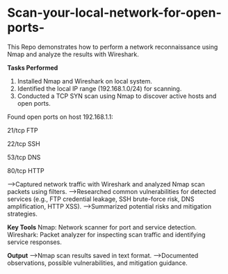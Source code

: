 # Scan-your-local-network-for-open-ports-
This Repo demonstrates how to perform a network reconnaissance using Nmap and analyze the results with Wireshark.

**Tasks Performed**
1. Installed Nmap and Wireshark on local system.
2. Identified the local IP range (192.168.1.0/24) for scanning.
3. Conducted a TCP SYN scan using Nmap to discover active hosts and open ports.

Found open ports on host 192.168.1.1:

21/tcp FTP

22/tcp SSH

53/tcp DNS

80/tcp HTTP

-->Captured network traffic with Wireshark and analyzed Nmap scan packets using filters.
-->Researched common vulnerabilities for detected services (e.g., FTP credential leakage, SSH brute-force risk, DNS amplification, HTTP XSS).
-->Summarized potential risks and mitigation strategies.

**Key Tools**
Nmap: Network scanner for port and service detection.
Wireshark: Packet analyzer for inspecting scan traffic and identifying service responses.

**Output**
-->Nmap scan results saved in text format.
-->Documented observations, possible vulnerabilities, and mitigation guidance.
